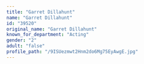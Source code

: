 ```yaml
---
title: "Garret Dillahunt"
name: "Garret Dillahunt"
id: "39520"
original_name: "Garret Dillahunt"
known_for_department: "Acting"
gender: "2"
adult: "false"
profile_path: "/9ISUezmwt2Hnm2do6Mg75EyAwgE.jpg"
---
```

